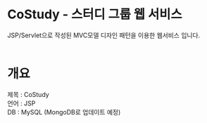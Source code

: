 # CoStudy - 스터디 그룹 웹 서비스
JSP/Servlet으로 작성된 MVC모델 디자인 패턴을 이용한 웹서비스 입니다.
<br />
<br />

# 개요
제목 : CoStudy<br />
언어 : JSP<br />
DB : MySQL (MongoDB로 업데이트 예정)<br />
